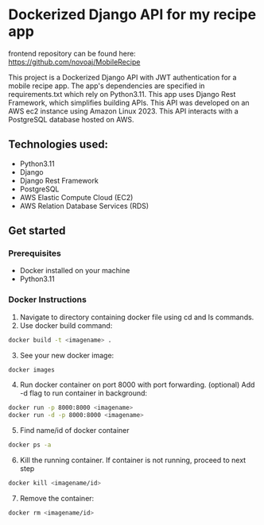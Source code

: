 # Dockerized Django API for my recipe app
frontend repository can be found here: https://github.com/novoaj/MobileRecipe 

This project is a Dockerized Django API with JWT authentication for a mobile recipe app. The app's dependencies are specified in requirements.txt which rely on Python3.11. This app uses Django Rest Framework, which simplifies building APIs. This API was developed on an AWS ec2 instance using Amazon Linux 2023. This API interacts with a PostgreSQL database hosted on AWS. 

## Technologies used:
- Python3.11
- Django
- Django Rest Framework
- PostgreSQL
- AWS Elastic Compute Cloud (EC2)
- AWS Relation Database Services (RDS)

## Get started
### Prerequisites
- Docker installed on your machine
- Python3.11

### Docker Instructions

1. Navigate to directory containing docker file using cd and ls commands.
2. Use docker build command:
```bash
docker build -t <imagename> .
```
3. See your new docker image:
```bash
docker images
```
4. Run docker container on port 8000 with port forwarding. (optional) Add -d flag to run container in background:
```bash
docker run -p 8000:8000 <imagename>
docker run -d -p 8000:8000 <imagename>
```
5. Find name/id of docker container
```bash
docker ps -a
```
6. Kill the running container. If container is not running, proceed to next step
```bash
docker kill <imagename/id>
```
7. Remove the container:
```bash
docker rm <imagename/id>
```


